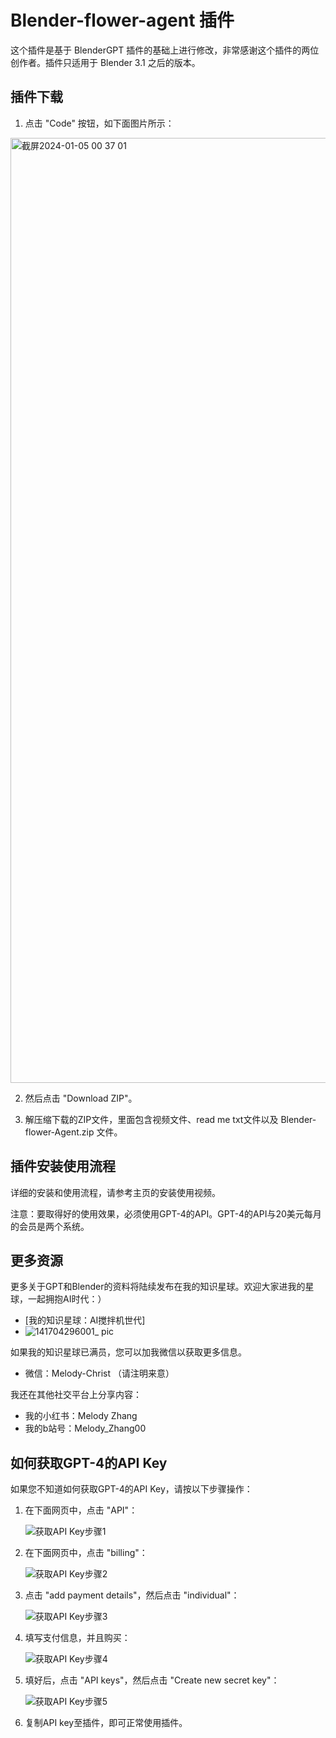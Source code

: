 # Blender-flower-agent 插件

这个插件是基于 BlenderGPT 插件的基础上进行修改，非常感谢这个插件的两位创作者。插件只适用于 Blender 3.1 之后的版本。

## 插件下载

1. 点击 "Code" 按钮，如下面图片所示：

<img width="1512" alt="截屏2024-01-05 00 37 01" src="https://github.com/Melody4Zhang/Blender-flower-agent/assets/154543222/3e2f3a10-a5a5-442c-8b14-2a8afb546451">


2. 然后点击 "Download ZIP"。

3. 解压缩下载的ZIP文件，里面包含视频文件、read me txt文件以及 Blender-flower-Agent.zip 文件。

## 插件安装使用流程

详细的安装和使用流程，请参考主页的安装使用视频。

注意：要取得好的使用效果，必须使用GPT-4的API。GPT-4的API与20美元每月的会员是两个系统。

## 更多资源

更多关于GPT和Blender的资料将陆续发布在我的知识星球。欢迎大家进我的星球，一起拥抱AI时代：）

- [我的知识星球：AI搅拌机世代]
- ![141704296001_ pic](https://github.com/Melody4Zhang/Blender-flower-agent/assets/154543222/6e040e29-e556-4139-989f-2a275b96be08)


如果我的知识星球已满员，您可以加我微信以获取更多信息。

- 微信：Melody-Christ （请注明来意）

我还在其他社交平台上分享内容：

- 我的小红书：Melody Zhang
- 我的b站号：Melody_Zhang00

## 如何获取GPT-4的API Key

如果您不知道如何获取GPT-4的API Key，请按以下步骤操作：

1. 在下面网页中，点击 "API"：

   ![获取API Key步骤1](https://github.com/Melody4Zhang/Blender-flower-agent/assets/154543222/a2b71a34-65d4-4188-8554-75c6c7142439)

2. 在下面网页中，点击 "billing"：

   ![获取API Key步骤2](https://github.com/Melody4Zhang/Blender-flower-agent/assets/154543222/3eb242de-5dc8-4551-8027-e9b07240bd6a)

3. 点击 "add payment details"，然后点击 "individual"：

   ![获取API Key步骤3](https://github.com/Melody4Zhang/Blender-flower-agent/assets/154543222/a7895918-4246-48f6-9c89-a286053cde21)

4. 填写支付信息，并且购买：

   ![获取API Key步骤4](https://github.com/Melody4Zhang/Blender-flower-agent/assets/154543222/881cd8de-15f8-4a6d-8e7d-69bca895f297)

5. 填好后，点击 "API keys"，然后点击 "Create new secret key"：

   ![获取API Key步骤5](https://github.com/Melody4Zhang/Blender-flower-agent/assets/154543222/0fb4293d-f67e-4d37-94d9-d6d648a7ab09)

6. 复制API key至插件，即可正常使用插件。

